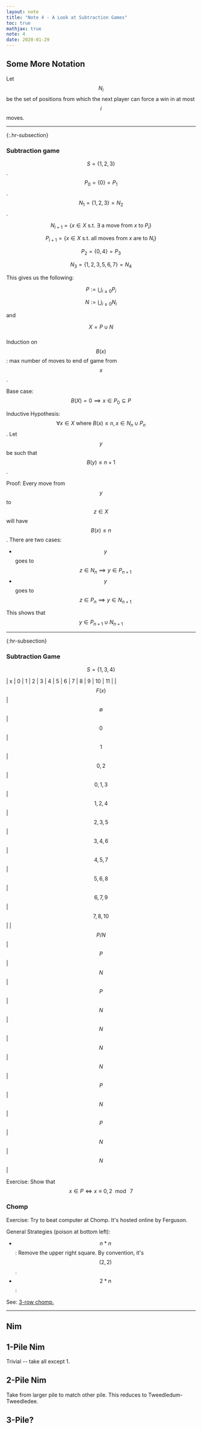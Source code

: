 ```yaml
---
layout: note
title: "Note 4 - A Look at Subtraction Games"
toc: true
mathjax: true
note: 4
date: 2020-01-29
---
```


## Some More Notation
Let $$N_i$$ be the set of positions from which the next player can force a win in at most $$i$$ moves.

---
{:.hr-subsection}

### Subtraction game
$$S=\{1,2,3\}$$. $$P_0 = \{0\} = P_1$$. $$N_1 = \{1,2,3\} = N_2$$.

$$N_{i+1} = \{x \in X \textrm{ s.t. } \exists \textrm{ a move from } x \textrm{ to } P_i\}$$ 

$$P_{i+1} = \{x \in X \textrm{ s.t. } \textrm{ all moves from } x \textrm{ are to } N_i\}$$ 

$$P_2 = \{0, 4\} = P_3$$ 

$$N_3 = \{1,2,3,5,6,7\} = N_4$$ 

This gives us the following:

$$P := \bigcup_{i \geq 0} P_i$$ 

$$N := \bigcup_{i \geq 0} N_i$$ 

and

$$X = P \cup N$$ 

###

Induction on $$B(x)$$: max number of moves to end of game from $$x$$.

Base case: $$B(X) = 0 \implies x \in P_0 \subseteq P$$

Inductive Hypothesis: $$\forall x \in X \textrm{ where } B(x) \leq n, x \in N_n \cup P_n$$. Let $$y$$ be such that $$B(y) \leq n + 1$$.

Proof: Every move from $$y$$ to $$z \in X$$ will have $$B(x) \leq n$$. There are two cases:
- $$y$$ goes to $$z \in N_n \implies y \in P_{n+1}$$ 
- $$y$$ goes to $$z \in P_n \implies y \in N_{n+1}$$ 

This shows that $$y \in P_{n+1} \cup N_{n+1}$$ 

---
{:hr-subsection}

### Subtraction Game

$$S=\{1,3,4\}$$ 

| x        | 0             | 1     | 2     | 3        | 4           | 5           | 6           | 7           | 8           | 9           | 10          | 11           |
| $$F(x)$$ | $$\emptyset$$ | $$0$$ | $$1$$ | $$0, 2$$ | $$0, 1, 3$$ | $$1, 2, 4$$ | $$2, 3, 5$$ | $$3, 4, 6$$ | $$4, 5, 7$$ | $$5, 6, 8$$ | $$6, 7, 9$$ | $$7, 8, 10$$ |
| $$P/N$$  | $$P$$         | $$N$$ | $$P$$ | $$N$$    | $$N$$       | $$N$$       | $$N$$       | $$P$$       | $$N$$       | $$P$$       | $$N$$       | $$N$$        |

Exercise: Show that $$x \in P \iff x \equiv 0, 2 \mod\ 7$$ 

### Chomp
Exercise: Try to beat computer at Chomp. It's hosted online by Ferguson.

General Strategies (poison at bottom left):
- $$n * n$$: Remove the upper right square. By convention, it's $$(2,2)$$.
- $$2 * n$$: 

See: [3-row chomp.](http://citeseerx.ist.psu.edu/viewdoc/download?doi=10.1.1.145.7362&rep=rep1&type=pdf)

---

## Nim

## 1-Pile Nim
Trivial -- take all except 1.

## 2-Pile Nim
Take from larger pile to match other pile. This reduces to Tweedledum-Tweedledee.

## 3-Pile?
